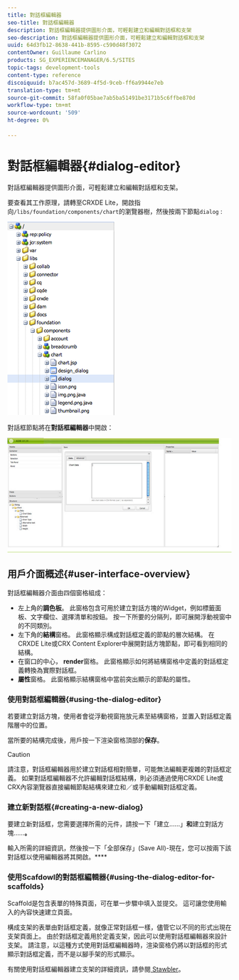 ```yaml
---
title: 對話框編輯器
seo-title: 對話框編輯器
description: 對話框編輯器提供圖形介面，可輕鬆建立和編輯對話框和支架
seo-description: 對話框編輯器提供圖形介面，可輕鬆建立和編輯對話框和支架
uuid: 64d3fb12-8638-441b-8595-c590d48f3072
contentOwner: Guillaume Carlino
products: SG_EXPERIENCEMANAGER/6.5/SITES
topic-tags: development-tools
content-type: reference
discoiquuid: b7ac457d-3689-4f5d-9ceb-ff6a9944e7eb
translation-type: tm+mt
source-git-commit: 58fa0f05bae7ab5ba51491be3171b5c6ffbe870d
workflow-type: tm+mt
source-wordcount: '509'
ht-degree: 0%

---
```



# 對話框編輯器{#dialog-editor}

對話框編輯器提供圖形介面，可輕鬆建立和編輯對話框和支架。

要查看其工作原理，請轉至CRXDE Lite，開啟指向`/libs/foundation/components/chart`的瀏覽器樹，然後按兩下節點`dialog` :

![chlimage_1-248](assets/chlimage_1-247.png)

對話框節點將在&#x200B;**對話框編輯器**&#x200B;中開啟：

![screen_shot_2012-02-01at25033pm](assets/screen_shot_2012-02-01at25033pm.png)

## 用戶介面概述{#user-interface-overview}

對話框編輯器介面由四個窗格組成：

* 左上角的&#x200B;**調色板**。 此窗格包含可用於建立對話方塊的Widget，例如標籤面板、文字欄位、選擇清單和按鈕。 按一下所要的分隔列，即可展開浮動視窗中的不同類別。
* 左下角的&#x200B;**結構**&#x200B;窗格。 此窗格顯示構成對話框定義的節點的層次結構。 在CRXDE Lite或CRX Content Explorer中展開對話方塊節點，即可看到相同的結構。
* 在窗口的中心， **render**&#x200B;窗格。 此窗格顯示如何將結構窗格中定義的對話框定義轉換為實際對話框。
* **屬性**&#x200B;窗格。 此窗格顯示結構窗格中當前突出顯示的節點的屬性。

### 使用對話框編輯器{#using-the-dialog-editor}

若要建立對話方塊，使用者會從浮動視窗拖放元素至結構窗格，並置入對話框定義階層中的位置。

當所要的結構完成後，用戶按一下渲染窗格頂部的&#x200B;**保存**。

>[!CAUTION]
>
>請注意，對話框編輯器用於建立對話框相對簡單，可能無法編輯更複雜的對話框定義。 如果對話框編輯器不允許編輯對話框結構，則必須通過使用CRXDE Lite或CRX內容瀏覽器直接編輯節點結構來建立和／或手動編輯對話框定義。

### 建立新對話框{#creating-a-new-dialog}

要建立新對話框，您需要選擇所需的元件，請按一下「建立……」**和**&#x200B;建立對話方塊……**。**

輸入所需的詳細資訊，然後按一下「全部保存」(Save All)-現在，您可以按兩下該對話框以使用編輯器將其開啟。****

### 使用Scafdowl的對話框編輯器{#using-the-dialog-editor-for-scaffolds}

Scaffold是包含表單的特殊頁面，可在單一步驟中填入並提交。 這可讓您使用輸入的內容快速建立頁面。

構成支架的表單由對話框定義，就像正常對話框一樣，儘管它以不同的形式出現在支架頁面上。 由於對話框定義用於定義支架，因此可以使用對話框編輯器來設計支架。 請注意，以這種方式使用對話框編輯器時，渲染窗格仍將以對話框的形式顯示對話框定義，而不是以腳手架的形式顯示。

有關使用對話框編輯器建立支架的詳細資訊，請參閱[ Stawbler](/help/sites-authoring/scaffolding.md)。
